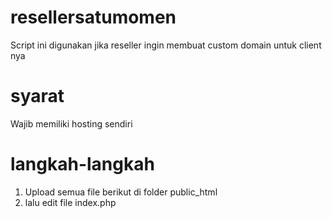# resellersatumomen
Script ini digunakan jika reseller ingin membuat custom domain untuk client nya

# syarat
Wajib memiliki hosting sendiri

# langkah-langkah
1. Upload semua file berikut di folder public_html<br/>
2. lalu edit file index.php 
